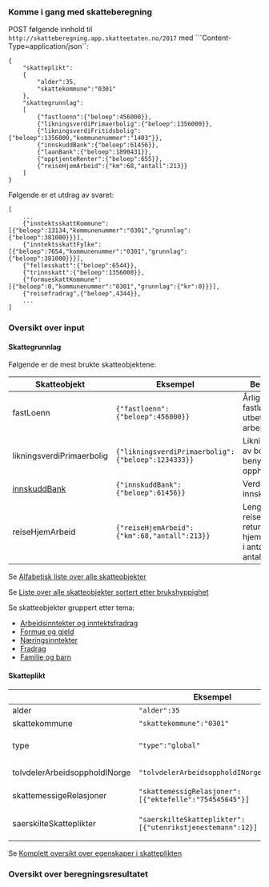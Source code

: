### Komme i gang med skatteberegning 

POST følgende innhold til ```http://skatteberegning.app.skatteetaten.no/2017``` med ```Content-Type=application/json``:

```
{
    "skatteplikt":
    {
        "alder":35,
        "skattekommune":"0301"
    },
    "skattegrunnlag":
    [
        {"fastloenn":{"beloep":456000}},
        {"likningsverdiPrimaerbolig":{"beloep":1356000}},
        {"likningsverdiFritidsbolig":{"beloep":1356000,"kommunenummer":"1403"}},
        {"innskuddBank":{"beloep":61456}},
        {"laanBank":{"beloep":1890431}},
        {"opptjenteRenter":{"beloep":655}},
        {"reiseHjemArbeid":{"km":68,"antall":213}}
    ]
}
```

Følgende er et utdrag av svaret:

```
[
    ...
    {"inntektsskattKommune":[{"beloep":13134,"kommunenummer":"0301","grunnlag":{"beloep":381000}}}],
    {"inntektsskattFylke":[{"beloep":7654,"kommunenummer":"0301","grunnlag":{"beloep":381000}}}],
    {"fellesskatt":{"beloep":6544}},
    {"trinnskatt":{"beloep":1356000}},
    {"formueskattKommune":[{"beloep":0,"kommunenummer":"0301","grunnlag":{"kr":0}}}],
    {"reisefradrag",{"beloep",4344}},
    ...
]

```

### Oversikt over input

#### Skattegrunnlag

Følgende er de mest brukte skatteobjektene:

| Skatteobjekt        | Eksempel           | Beskrivelse  |
| -------------|---------|----------|
| fastLoenn     | ```{"fastloenn":{"beloep":456000}}``` |Årlig, ordinær fastlønnsinntekt utbetalt av arbeidsgiver |
| likningsverdiPrimaerbolig     | ```{"likningsverdiPrimaerbolig":{"beloep":1234333}}``` | Likningsverdi av bolig benyttet til opphold  |
| [innskuddBank](innskuddBank.md)     | ```{"innskuddBank":{"beloep":61456}}``` | Verdi av innskudd i bank |
| reiseHjemArbeid     | ```{"reiseHjemArbeid":{"km":68,"antall":213}}``` | Lengde på reisevei tur-retur mellom hjem og arbeid i antall km og antall dager |

Se [Alfabetisk liste over alle skatteobjekter](https://www.google.com)

Se [Liste over alle skatteobjekter sortert etter brukshyppighet](https://www.google.com)

Se skatteobjekter gruppert etter tema:

* [Arbeidsinntekter og inntektsfradrag](https://www.google.com)
* [Formue og gjeld](https://www.google.com)
* [Næringsinntekter](https://www.google.com)
* [Fradrag](https://www.google.com)
* [Familie og barn](https://www.google.com)

#### Skatteplikt



|         | Eksempel           | Beskrivelse  |
| -------------|---------|----------|
| alder     | ```"alder":35``` | Alder i inntektsår |
| skattekommune     | ```"skattekommune":"0301"``` | Hjemstestedkommune |
| type     | ```"type":"global"``` | Type skattepliktig tilknytning til Norge; ```global``` (standard) eller ```begrenset``` |
| tolvdelerArbeidsoppholdINorge     | ```"tolvdelerArbeidsoppholdINorge":"12"``` | Antall 12-deler arbeidsopphold i Norge (12 er standard) |
| skattemessigeRelasjoner     | ```"skattemessigRelasjoner":[{"ektefelle":"754545645"}]``` | Liste av skattemessigefamiliemedlemmer |
| saerskilteSkatteplikter     | ```"saerskilteSkatteplikter":[{"utenrikstjenestemann":12}]``` | Lengde på reisevei tur-retur mellom hjem og arbeid i antall km og antall dager |

Se [Komplett oversikt over egenskaper i skatteplikten](https://www.google.com)

### Oversikt over beregningsresultatet
